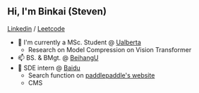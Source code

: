 ## Hi, I'm Binkai (Steven)

[Linkedin](https://www.linkedin.com/in/binkaitan/) / [Leetcode](https://leetcode.com/tanbinkai1011/)

- 🌱 I'm currently a MSc. Student @ [Ualberta](https://www.ualberta.ca/index.html)
  - Research on Model Compression on Vision Transformer
- 📫 BS. & BMgt. @ [BeihangU](https://ev.buaa.edu.cn/)
- 💞️ SDE intern @ [Baidu](https://www.baidu.com/)
  - Search function on [paddlepaddle's website](https://www.paddlepaddle.org.cn/)
  - CMS



